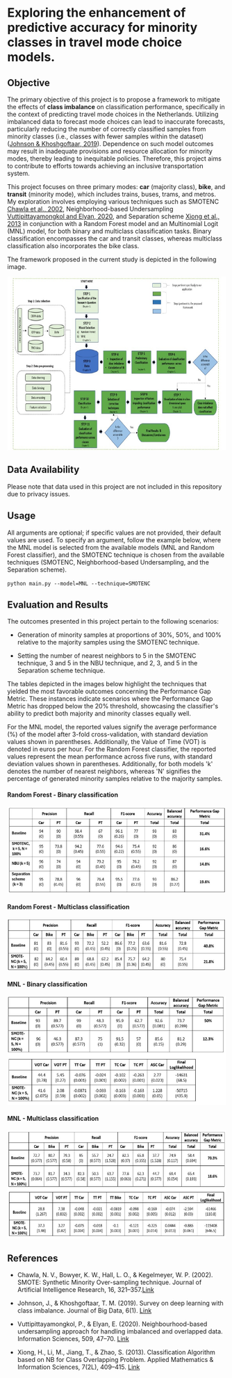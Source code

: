 # Exploring the enhancement of predictive accuracy for minority classes in travel mode choice models.

## Objective

The primary objective of this project is to propose a framework to mitigate the effects of **class imbalance** on classification performance, specifically in the context of predicting travel mode choices in the Netherlands. Utilizing imbalanced data to forecast mode choices can lead to inaccurate forecasts, particularly reducing the number of correctly classified samples from minority classes (i.e., classes with fewer samples within the dataset) ([Johnson & Khoshgoftaar, 2019](https://doi.org/10.1186/s40537-019-0192-5)). Dependence on such model outcomes may result in inadequate provisions and resource allocation for minority modes, thereby leading to inequitable policies. Therefore, this project aims to contribute to efforts towards achieving an inclusive transportation system.

This project focuses on three primary modes: **car** (majority class), **bike**, and **transit** (minority mode), which includes trains, buses, trams, and metros. My exploration involves employing various techniques such as SMOTENC [Chawla et al., 2002](https://doi.org/10.1613/jair.953), Neighborhood-based Undersampling [Vuttipittayamongkol and Elyan, 2020](https://doi.org/10.1016/j.ins.2019.08.062), and Separation scheme [Xiong et al., 2013](https://doi.org/10.12785/amis/072l05) in conjunction with a Random Forest model and an Multinomial Logit (MNL) model, for both binary and multiclass classification tasks. Binary classification encompasses the car and transit classes, whereas multiclass classification also incorporates the bike class.

The framework proposed in the current study is depicted in the following image.

<img src="./Images/proposed_framework.jpg" width="700" height="400">

## Data Availability

Please note that data used in this project are not included in this repository due to privacy issues.


## Usage

All arguments are optional; if specific values are not provided, their default values are used. To specify an argument, follow the example below, where the MNL model is selected from the available models (MNL and Random Forest classifier), and the SMOTENC technique is chosen from the available techniques (SMOTENC, Neighborhood-based Undersampling, and the Separation scheme).

`python main.py --model=MNL --technique=SMOTENC`


## Evaluation and Results

The outcomes presented in this project pertain to the following scenarios:

- Generation of minority samples at proportions of 30%, 50%, and 100% relative to the majority samples using the SMOTENC technique.

- Setting the number of nearest neighbors to 5 in the SMOTENC technique, 3 and 5 in the NBU technique, and 2, 3, and 5 in the Separation scheme technique.

The tables depicted in the images below highlight the techniques that yielded the most favorable outcomes concerning the Performance Gap Metric. These instances indicate scenarios where the Performance Gap Metric has dropped below the 20% threshold, showcasing the classifier's ability to predict both majority and minority classes equally well.

For the MNL model, the reported values signify the average performance (%) of the model after 3-fold cross-validation, with standard deviation values shown in parentheses. Additionally, the Value of Time (VOT) is denoted in euros per hour. For the Random Forest classifier, the reported values represent the mean performance across five runs, with standard deviation values shown in parentheses. Additionally, for both models 'k' denotes the number of nearest neighbors, whereas 'N' signifies the percentage of generated minority samples relative to the majority samples.


#### Random Forest - Binary classification

<img src="./Images/results_RF_binary.jpg" width = "600" height = "200">

#### Random Forest - Multiclass classification

<img src="./Images/results_RF_multiclass.jpg" width = "700" height = "120">

#### MNL - Binary classification

<img src="./Images/results_MNL_binary.jpg" width = "600" height = "250">

#### MNL - Multiclass classification

<img src="./Images/results_MNL_multiclass.jpg" width = "650" height = "250">


## References

- Chawla, N. V., Bowyer, K. W., Hall, L. O., & Kegelmeyer, W. P. (2002). SMOTE: Synthetic Minority Over-sampling technique. Journal of Artificial Intelligence Research, 16, 321–357.[Link](https://doi.org/10.1613/jair.953)

- Johnson, J., & Khoshgoftaar, T. M. (2019). Survey on deep learning with class imbalance. Journal of Big Data, 6(1). [Link](https://doi.org/10.1186/s40537-019-0192-5)

- Vuttipittayamongkol, P., & Elyan, E. (2020). Neighbourhood-based undersampling approach for handling imbalanced and overlapped data. Information Sciences, 509, 47–70. [Link](https://doi.org/10.1016/j.ins.2019.08.062)

- Xiong, H., Li, M., Jiang, T., & Zhao, S. (2013). Classification Algorithm based on NB for Class Overlapping Problem. Applied Mathematics & Information Sciences, 7(2L), 409–415. [Link](https://doi.org/10.12785/amis/072l05)



